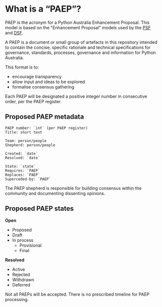 # What is a “PAEP”?

PAEP is the acronym for a Python Australia Enhancement Proposal. This model is based on the "Enhancement Proposal" models used by the [PSF](https://github.com/python/peps/) and [DSF](https://github.com/django/deps).

A PAEP is a document or small group of artefacts in this repository intended to contain the concise, specific rationale and technical specifications for governance, standards, processes, governance and information for Python Australia.

This format is to:
* encourage transparency
* allow input and ideas to be explored
* formalise consensus gathering

Each PAEP will be designated a positive integer number in consecutive order, per the PAEP register.

## Proposed PAEP metadata

```
PAEP number: `int` (per PAEP register)
Title: short text

Team: person/people
Shepherd: person/people

Created: `date`
Resolved: `date`

State: `state`
Requires: `PAEP`
Replaces: `PAEP`
Superceded-by: `PAEP`
```


The PAEP shepherd is responsible for building consensus within the community and documenting dissenting opinions.

## Proposed PAEP states

**Open**
* Proposed
* Draft
* In process
	* Provisional
	* Final

**Resolved**
* Active
* Rejected
* Withdrawn
* Deferred


Not all PAEPs will be accepted. There is no prescribed timeline for PAEP processing.
